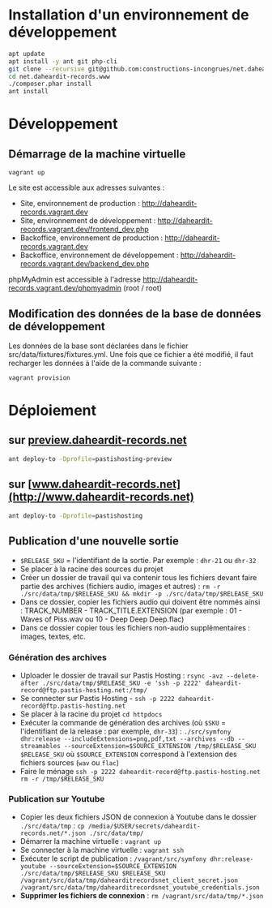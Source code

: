 # Installation d'un environnement de développement

```bash
apt update
apt install -y ant git php-cli
git clone --recursive git@github.com:constructions-incongrues/net.daheardit-records.www.git
cd net.daheardit-records.www
./composer.phar install
ant install
```

# Développement

## Démarrage de la machine virtuelle

```
vagrant up
```

Le site est accessible aux adresses suivantes :

- Site, environnement de production : http://daheardit-records.vagrant.dev
- Site, environnement de développement : http://daheardit-records.vagrant.dev/frontend_dev.php
- Backoffice, environnement de production : http://daheardit-records.vagrant.dev
- Backoffice, environnement de développement : http://daheardit-records.vagrant.dev/backend_dev.php

phpMyAdmin est accessible à l'adresse http://daheardit-records.vagrant.dev/phpmyadmin (root / root)

## Modification des données de la base de données de développement

Les données de la base sont déclarées dans le fichier src/data/fixtures/fixtures.yml.
Une fois que ce fichier a été modifié, il faut recharger les données à l'aide de la commande suivante :

```bash
vagrant provision
```

# Déploiement

## sur [preview.daheardit-records.net](http://preview.daheardit-records.net)

```bash
ant deploy-to -Dprofile=pastishosting-preview
```

## sur [www.daheardit-records.net](http://www.daheardit-records.net)

```bash
ant deploy-to -Dprofile=pastishosting
```

## Publication d'une nouvelle sortie

- `$RELEASE_SKU` = l'identifiant de la sortie. Par exemple : `dhr-21` ou `dhr-32`
- Se placer à la racine des sources du projet
- Créer un dossier de travail qui va contenir tous les fichiers devant faire partie des archives (fichiers audio, images et autres) : `rm -r ./src/data/tmp/$RELEASE_SKU && mkdir -p ./src/data/tmp/$RELEASE_SKU`
- Dans ce dossier, copier les fichiers audio qui doivent être nommés ainsi : TRACK_NUMBER - TRACK_TITLE.EXTENSION (par exemple : 01 - Waves of Piss.wav ou 10 - Deep Deep Deep.flac)
- Dans ce dossier copier tous les fichiers non-audio supplémentaires : images, textes, etc.

### Génération des archives

- Uploader le dossier de travail sur Pastis Hosting : `rsync -avz --delete-after ./src/data/tmp/$RELEASE_SKU -e 'ssh -p 2222' daheardit-record@ftp.pastis-hosting.net:/tmp/`
- Se connecter sur Pastis Hosting - `ssh -p 2222 daheardit-record@ftp.pastis-hosting.net`
- Se placer à la racine du projet `cd httpdocs`
- Exécuter la commande de génération des archives (où `$SKU` = l'identifiant de la release : par exemple, `dhr-33`) : `./src/symfony dhr:release --includeExtensions=png,pdf,txt --archives --db --streamables --sourceExtension=$SOURCE_EXTENSION /tmp/$RELEASE_SKU $RELEASE_SKU` où `$SOURCE_EXTENSION` correspond à l'extension des fichiers sources (`wav` ou `flac`)
- Faire le ménage `ssh -p 2222 daheardit-record@ftp.pastis-hosting.net rm -r /tmp/$RELEASE_SKU`

### Publication sur Youtube

- Copier les deux fichiers JSON de connexion à Youtube dans le dossier `./src/data/tmp` : `cp /media/$USER/secrets/daheardit-records.net/*.json ./src/data/tmp/`
- Démarrer la machine virtuelle : `vagrant up`
- Se connecter à la machine virtuelle : `vagrant ssh`
- Exécuter le script de publication : `/vagrant/src/symfony dhr:release-youtube --sourceExtension=$SOURCE_EXTENSION ./src/data/tmp/$RELEASE_SKU $RELEASE_SKU /vagrant/src/data/tmp/dahearditrecordsnet_client_secret.json /vagrant/src/data/tmp/dahearditrecordsnet_youtube_credentials.json`
- **Supprimer les fichiers de connexion** : `rm /vagrant/src/data/tmp/*.json`
